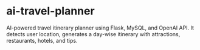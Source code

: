 # ai-travel-planner
AI-powered travel itinerary planner using Flask, MySQL, and OpenAI API.   It detects user location, generates a day-wise itinerary with attractions, restaurants, hotels, and tips.
